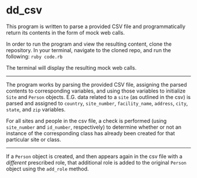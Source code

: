 # dd_csv

This program is written to parse a provided CSV file and programmatically return its contents in the form of mock web calls.

In order to run the program and view the resulting content, clone the repository. In your terminal, navigate to the cloned repo, and run the following:
`ruby code.rb`

The terminal will display the resulting mock web calls.

-----------

The program works by parsing the provided CSV file, assigning the parsed contents to corresponding variables, and using those variables to initialize `Site` and `Person` objects.
E.G. data related to a `site` (as outlined in the csv) is parsed and assigned to `country`, `site_number`, `facility_name`, `address`, `city`, `state`, and `zip` variables.

For all sites and people in the csv file, a check is performed (using `site_number` and `id_number`, respectively) to determine whether or not an instance of the corresponding class has already been created for that particular site or class.

-----------

If a `Person` object is created, and then appears again in the csv file with a _different_ prescribed role, that additional role is added to the original `Person` object using the `add_role` method.
